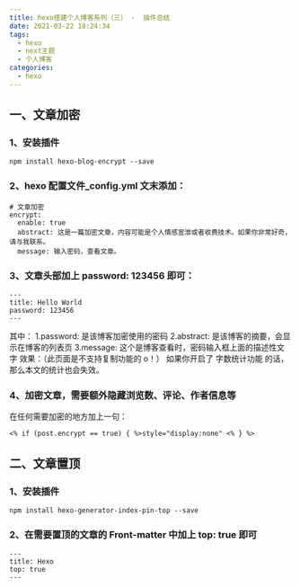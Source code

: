 ```yaml
---
title: hexo搭建个人博客系列（三） -  插件总结
date: 2021-03-22 18:24:34
tags:
  - hexo
  - next主题
  - 个人博客
categories:
  - hexo
---
```


## 一、文章加密

### 1、安装插件

```
npm install hexo-blog-encrypt --save
```

### 2、hexo 配置文件\_config.yml 文末添加：

```
# 文章加密
encrypt:
  enable: true
  abstract: 这是一篇加密文章，内容可能是个人情感宣泄或者收费技术。如果你非常好奇，请与我联系。
  message: 输入密码，查看文章。
```

### 3、文章头部加上 password: 123456 即可：

```
---
title: Hello World
password: 123456
---
```

其中：
1.password: 是该博客加密使用的密码
2.abstract: 是该博客的摘要，会显示在博客的列表页
3.message: 这个是博客查看时，密码输入框上面的描述性文字
效果：（此页面是不支持复制功能的 o！）
如果你开启了 字数统计功能 的话，那么本文的统计也会失效。

### 4、加密文章，需要额外隐藏浏览数、评论、作者信息等

在任何需要加密的地方加上一句：

```
<% if (post.encrypt == true) { %>style="display:none" <% } %>
```

<!--more-->

## 二、文章置顶

### 1、安装插件

```
npm install hexo-generator-index-pin-top --save
```

### 2、在需要置顶的文章的 Front-matter 中加上 top: true 即可

```
---
title: Hexo
top: true
---
```

<iframe name="easyXDM_default3069_provider" id="easyXDM_default3069_provider" src="https://embed.widgetpack.com/widget/xdm/index.html?xdm_e=https%3A%2F%2Ftding.top&amp;xdm_c=default3069&amp;xdm_p=1" frameborder="0" style="display: block; margin-left: auto; margin-right: auto; max-width: 100%; color: rgb(0, 0, 0); font-family: &quot;Noto Serif SC&quot;, &quot;PingFang SC&quot;, &quot;Microsoft YaHei&quot;, sans-serif; font-size: 16px; font-style: normal; font-variant-ligatures: normal; font-variant-caps: normal; font-weight: 400; letter-spacing: normal; orphans: 2; text-align: start; text-indent: 0px; text-transform: none; white-space: normal; widows: 2; word-spacing: 0px; -webkit-text-stroke-width: 0px; text-decoration-thickness: initial; text-decoration-style: initial; text-decoration-color: initial; position: absolute !important; top: -2000px !important; left: 0px !important;"></iframe>
